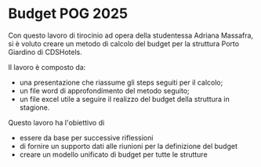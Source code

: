 # Budget POG 2025

Con questo lavoro di tirocinio ad opera della studentessa Adriana Massafra, si è voluto creare un metodo di calcolo del budget per la struttura Porto Giardino di CDSHotels.

Il lavoro è composto da:
* una presentazione che riassume gli steps seguiti per il calcolo;
* un file word di approfondimento del metodo seguito;
* un file excel utile a seguire il realizzo del budget della struttura in stagione.

Questo lavoro ha l'obiettivo di
* essere da base per successive riflessioni
* di fornire un supporto dati alle riunioni per la definizione del budget
* creare un modello unificato di budget per tutte le strutture